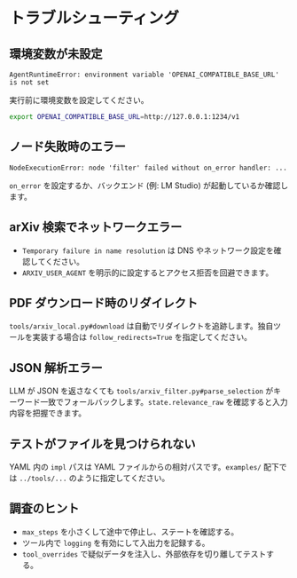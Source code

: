 # トラブルシューティング

## 環境変数が未設定

```
AgentRuntimeError: environment variable 'OPENAI_COMPATIBLE_BASE_URL' is not set
```

実行前に環境変数を設定してください。

```bash
export OPENAI_COMPATIBLE_BASE_URL=http://127.0.0.1:1234/v1
```

## ノード失敗時のエラー

```
NodeExecutionError: node 'filter' failed without on_error handler: ...
```

`on_error` を設定するか、バックエンド (例: LM Studio) が起動しているか確認します。

## arXiv 検索でネットワークエラー

- `Temporary failure in name resolution` は DNS やネットワーク設定を確認してください。
- `ARXIV_USER_AGENT` を明示的に設定するとアクセス拒否を回避できます。

## PDF ダウンロード時のリダイレクト

`tools/arxiv_local.py#download` は自動でリダイレクトを追跡します。独自ツールを実装する場合は `follow_redirects=True` を指定してください。

## JSON 解析エラー

LLM が JSON を返さなくても `tools/arxiv_filter.py#parse_selection` がキーワード一致でフォールバックします。`state.relevance_raw` を確認すると入力内容を把握できます。

## テストがファイルを見つけられない

YAML 内の `impl` パスは YAML ファイルからの相対パスです。`examples/` 配下では `../tools/...` のように指定してください。

## 調査のヒント

- `max_steps` を小さくして途中で停止し、ステートを確認する。
- ツール内で `logging` を有効にして入出力を記録する。
- `tool_overrides` で疑似データを注入し、外部依存を切り離してテストする。
